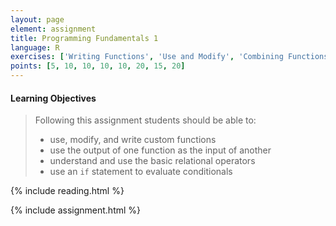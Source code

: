 ```yaml
---
layout: page
element: assignment
title: Programming Fundamentals 1
language: R
exercises: ['Writing Functions', 'Use and Modify', 'Combining Functions', 'Choice Operators', 'Simple If Statement', 'Size Estimates by Name', 'DNA or RNA', 'Climate Space Rewrite']
points: [5, 10, 10, 10, 10, 20, 15, 20]
---
```


#### Learning Objectives

> Following this assignment students should be able to:
>
> - use, modify, and write custom functions
> - use the output of one function as the input of another
> - understand and use the basic relational operators
> - use an `if` statement to evaluate conditionals

{% include reading.html %}

{% include assignment.html %}
